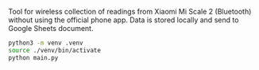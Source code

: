 Tool for wireless collection of readings from Xiaomi Mi Scale 2 (Bluetooth) without using the official phone app. 
Data is stored locally and send to Google Sheets document. 

```bash
python3 -m venv .venv
source ./venv/bin/activate
python main.py
```

